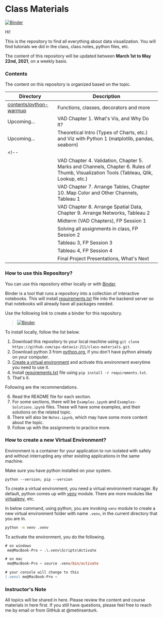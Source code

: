 # Class Materials

[![Binder](https://mybinder.org/badge_logo.svg)](https://mybinder.org/v2/gh/spu-dataviz-211/class-materials/HEAD)

Hi!

This is the repository to find all everything about data visualization. You will find tutorials we did in the class, class notes, python files, etc.

The content of this repository will be updated between **March 1st to May 22nd, 2021**, on a weekly basis.

### Contents

The content on this repository is organized based on the topic. 

| Directory                                        | Description                                                                                                                            |
| -------                                          | -------------------------------------------------------------------------------------------------------------------------------------- |
| [contents/python-warmup](contents/python-warmup) | Functions, classes, decorators and more                                                                                                |
| Upcoming...                                      | VAD Chapter 1. What's Vis, and Why Do It?                                                                                              |
| Upcoming...                                      | Theoretical Intro (Types of Charts, etc.) and Viz with Python 1 (matplotlib, pandas, seaborn)                                          |
<!-- |                                                  | VAD Chapter 2. What: Data Abstraction, Chapter 3. Why: Task Abstraction and Viz with Python 2 (plotly, bokeh, networkx)                |
|                                                  | VAD Chapter 4. Validation, Chapter 5. Marks and Channels, Chapter 6. Rules of Thumb, Visualization Tools (Tableau, Qlik, Lookup, etc.) |
|                                                  | VAD Chapter 7. Arrange Tables, Chapter 10. Map Color and Other Channels, Tableau 1                                                     |
|                                                  | VAD Chapter 8. Arrange Spatial Data, Chapter 9. Arrange Networks, Tableau 2                                                            |
|                                                  | Midterm (VAD Chapters), FP Session 1                                                                                                   |
|                                                  | Solving all assignments in class, FP Session 2                                                                                         |
|                                                  | Tableau 3, FP Session 3                                                                                                                |
|                                                  | Tableau 4, FP Session 4                                                                                                                |
|                                                  | Final Project Presentations, What's Next                                                                                               | -->

### How to use this Repository?

You can use this repository either locally or with [Binder](https://mybinder.org/).

Binder is a tool that runs a repository into a collection of interactive notebooks. This will install [requirements.txt](requirements.txt) file into the backend server so that notebooks will already have all packages needed.

Use the following link to create a binder for this repository. 

> [![Binder](https://mybinder.org/badge_logo.svg)](https://mybinder.org/v2/gh/spu-dataviz-211/class-materials/HEAD)

To install locally, follow the list below.

1. Download this repository to your local machine using `git clone https://github.com/spu-dataviz-211/class-materials.git`.
2. Download python 3 from [python.org](https://www.python.org/), if you don't have python already on your computer.
3. [Create a virtual environment](#how-to-create-a-new-virtual-environment) and activate this environment everytime you need to use it.
4. Install [requirements.txt](requirements.txt) file using `pip install -r requirements.txt`.
5. That's it. 

Following are the recommendations.

6. Read the README file for each section.
7. For some sections, there will be `Examples.ipynb` and `Examples-Solutions.ipynb` files. These will have some examples, and their solutions on the related topic.
8. There will also be `Notes.ipynb`, which may have some more content about the topic.
9. Follow up with the assignments to practice more.

### How to create a new Virtual Environment?

Environment is a container for your application to run isolated with safely and without interrupting any other existing applications in the same machine.

Make sure you have python installed on your system.

```
python --version; pip --version
```

To create a virtual environment, you need a virtual environment manager. By default, python comes up with [venv](https://docs.python.org/3/library/venv.html) module. There are more modules like [virtualenv](https://virtualenv.pypa.io/en/latest/), etc.

In below command, using python, you are invoking `venv` module to create a new virtual environment folder with name `.venv`, in the current directory that you are in.

``` sh
python -m venv .venv
```

To activate the environment, you do the following.

``` ps
# on windows
 me@MacBook-Pro ~ .\.venv\Scripts\Activate

# on mac
 me@MacBook-Pro ~ source .venv/bin/activate

# your console will change to this
(.venv) me@MacBook-Pro ~ 
```

### Instructor's Note

All topics will be shared in here. Please review the content and course materials in here first. If you still have questions, please feel free to reach me by email or from GitHub at @metinsenturk.
